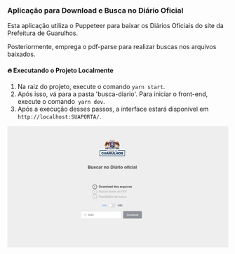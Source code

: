 ### Aplicação para Download e Busca no Diário Oficial

Esta aplicação utiliza o Puppeteer para baixar os Diários Oficiais do site da Prefeitura de Guarulhos. 

Posteriormente, emprega o pdf-parse para realizar buscas nos arquivos baixados.

#### 🔥 Executando o Projeto Localmente

1. Na raiz do projeto, execute o comando `yarn start`.
2. Após isso, vá para a pasta 'busca-diario'. Para iniciar o front-end, execute o comando` yarn dev`.
3. Após a execução desses passos, a interface estará disponível em `http://localhost:SUAPORTA/`.

![Tela inicial](busca-diario\src\assets\tela.png "Tela")
